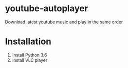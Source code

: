 # youtube-autoplayer
Download latest youtube music and play in the same order

# Installation
1. Install Python 3.6
2. Install VLC player
